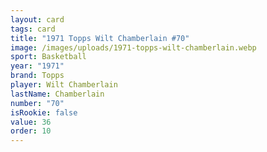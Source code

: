 ```yaml
---
layout: card
tags: card
title: "1971 Topps Wilt Chamberlain #70"
image: /images/uploads/1971-topps-wilt-chamberlain.webp
sport: Basketball
year: "1971"
brand: Topps
player: Wilt Chamberlain
lastName: Chamberlain
number: "70"
isRookie: false
value: 36
order: 10
---
```

